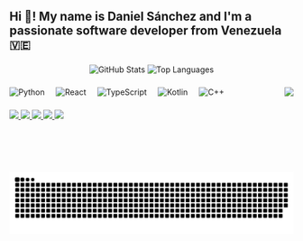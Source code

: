 <h2 align="left">Hi 👋! My name is Daniel Sánchez and I'm a passionate software developer from Venezuela 🇻🇪</h2>

###

<div align="center">
  <img src="https://github-readme-stats.vercel.app/api?username=DASL0102&hide_title=false&hide_rank=false&show_icons=true&include_all_commits=true&count_private=true&disable_animations=false&theme=dracula&locale=en&hide_border=false" height="150" alt="GitHub Stats" />
  <img src="https://github-readme-stats.vercel.app/api/top-langs?username=DASL0102&locale=en&hide_title=false&layout=compact&card_width=320&langs_count=5&theme=dracula&hide_border=false" height="150" alt="Top Languages" />
</div>

###

<img align="right" height="150" src="https://images.steamusercontent.com/ugc/872998386576371371/3694E72D5E5CA1EAB5F4E2746A1C264FED589FCE/?imw=5000&imh=5000&ima=fit&impolicy=Letterbox&imcolor=%23000000&letterbox=false" />

###

<div align="left">
  <img src="https://cdn.jsdelivr.net/gh/devicons/devicon/icons/python/python-original.svg" height="30" alt="Python" />
  <img width="12" />
  <img src="https://cdn.jsdelivr.net/gh/devicons/devicon/icons/react/react-original.svg" height="30" alt="React" />
  <img width="12" />
  <img src="https://cdn.jsdelivr.net/gh/devicons/devicon/icons/typescript/typescript-original.svg" height="30" alt="TypeScript" />
  <img width="12" />
  <img src="https://cdn.jsdelivr.net/gh/devicons/devicon/icons/kotlin/kotlin-original.svg" height="30" alt="Kotlin" />
  <img width="12" />
  <img src="https://cdn.jsdelivr.net/gh/devicons/devicon/icons/cplusplus/cplusplus-original.svg" height="30" alt="C++" />
</div>

###

<div align="left">
  <a href="https://www.instagram.com/dazai_0201/" target="_blank">
    <img src="https://img.shields.io/static/v1?message=Instagram&logo=instagram&label=&color=E4405F&logoColor=white&labelColor=&style=for-the-badge" height="35" />
  </a>
  <a href="mailto:sanchezdanielsd@gmail.com">
    <img src="https://img.shields.io/static/v1?message=Gmail&logo=gmail&label=&color=D14836&logoColor=white&labelColor=&style=for-the-badge" height="35" />
  </a>
  <a href="https://www.linkedin.com/in/daniel-sanchez-leon-902040260/" target="_blank">
    <img src="https://img.shields.io/static/v1?message=LinkedIn&logo=linkedin&label=&color=0077B5&logoColor=white&labelColor=&style=for-the-badge" height="35" />
  </a>
  <a href="https://dasl0102.github.io/Mi-Portafolio/" target="_blank">
    <img src="https://img.shields.io/static/v1?message=Portfolio&logo=githubpages&label=&color=121013&logoColor=white&labelColor=&style=for-the-badge" height="35" />
  </a>
  <a href="https://www.tiktok.com/@dasl19" target="_blank">
    <img src="https://img.shields.io/static/v1?message=TikTok&logo=tiktok&label=&color=000000&logoColor=white&labelColor=&style=for-the-badge" height="35" />
  </a>
</div>

###

<br clear="both">

<div align="center">
  <img src="https://raw.githubusercontent.com/DASL0102/DASL0102/output/snake.svg" alt="Snake animation" />
</div>
